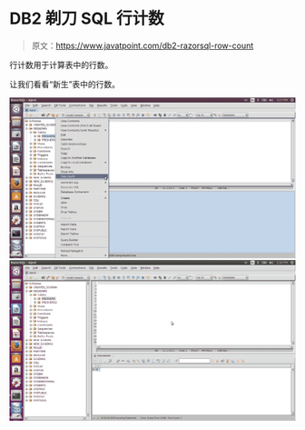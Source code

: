 # DB2 剃刀 SQL 行计数

> 原文：<https://www.javatpoint.com/db2-razorsql-row-count>

行计数用于计算表中的行数。

让我们看看“新生”表中的行数。

![DB2 rowcount1](img/365db2c6203f39d6b481e72e46b27447.png) ![DB2 rowcount2](img/122f0cef0f7a85815437947ffcc2bbe6.png)